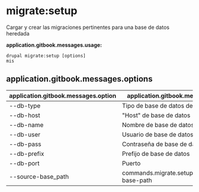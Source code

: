# migrate:setup
Cargar y crear las migraciones pertinentes para una base de datos heredada

**application.gitbook.messages.usage:**
```
drupal migrate:setup [options]
mis
```

## application.gitbook.messages.options
application.gitbook.messages.option | application.gitbook.messages.details
-------|-------------
--db-type | Tipo de base de datos de Drupal
--db-host | "Host" de base de datos
--db-name | Nombre de base de datos
--db-user | Usuario de base de datos
--db-pass | Contraseña de base de datos
--db-prefix | Prefijo de base de datos
--db-port | Puerto
--source-base_path | commands.migrate.setup.options.source-base-path
